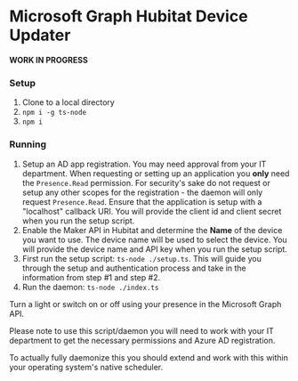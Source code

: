 # Microsoft Graph Hubitat Device Updater

**WORK IN PROGRESS**

### Setup
1. Clone to a local directory
2. `npm i -g ts-node`
3. `npm i`

### Running
1. Setup an AD app registration. You may need approval from your IT department. When requesting or setting up an application you **only** need the `Presence.Read` permission. For security's sake do not request or setup any other scopes for the registration - the daemon will only request `Presence.Read`. Ensure that the application is setup with a "localhost" callback URI. You will provide the client id and client secret when you run the setup script.
2. Enable the Maker API in Hubitat and determine the **Name** of the device you want to use. The device name will be used to select the device. You will provide the device name and API key when you run the setup script.
3. First run the setup script: `ts-node ./setup.ts`. This will guide you through the setup and authentication process and take in the information from step #1 and step #2.
4. Run the daemon: `ts-node ./index.ts`

Turn a light or switch on or off using your presence in the Microsoft Graph API.

Please note to use this script/daemon you will need to work with your IT department to get the necessary permissions and Azure AD registration.

To actually fully daemonize this you should extend and work with this within your operating system's native scheduler.
